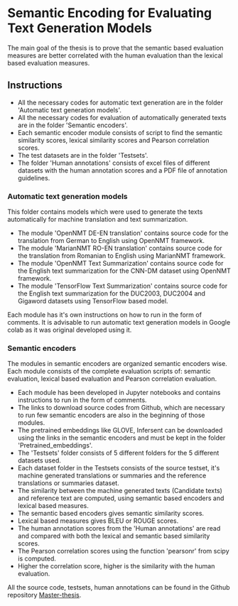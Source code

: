 # Semantic Encoding for Evaluating Text Generation Models
The main goal of the thesis is to prove that the semantic based evaluation measures are better correlated with the human evaluation than the lexical based evaluation measures.

## Instructions

- All the necessary codes for automatic text generation are in the folder 'Automatic text generation models'.
- All the necessary codes for evaluation of automatically generated texts are in the folder 'Semantic encoders'.
- Each semantic encoder module consists of script to find the semantic similarity scores, lexical similarity scores and Pearson correlation scores.
- The test datasets are in the folder 'Testsets'.
- The folder 'Human annotations' consists of excel files of different datasets with the human annotation scores and a PDF file of annotation guidelines.

### Automatic text generation models
This folder contains models which were used to generate the texts automatically for machine translation and text summarization.

- The module 'OpenNMT DE-EN translation' contains source code for the translation from German to English using OpenNMT framework. 
- The module 'MarianNMT RO-EN translation' contains source code for the translation from Romanian to English using MarianNMT framework.
- The module 'OpenNMT Text Summarization' contains source code for the English text summarization for the CNN-DM dataset using OpenNMT framework.
- The module 'TensorFlow Text Summarization' contains source code for the English text summarization for the DUC2003, DUC2004 and Gigaword datasets using TensorFlow based model.

Each module has it's own instructions on how to run in the form of comments. It is advisable to run automatic text generation models in Google colab as it was original developed using it.

### Semantic encoders
The modules in semantic encoders are organized semantic encoders wise. Each module consists of the complete evaluation scripts of: semantic evaluation, lexical based evaluation and Pearson correlation evaluation.

- Each module has been developed in Jupyter notebooks and contains instructions to run in the form of comments.
- The links to download source codes from Github, which are necessary to run few semantic encoders are also in the beginning of those modules.
- The pretrained embeddings like GLOVE, Infersent can be downloaded using the links in the semantic encoders and must be kept in the folder 'Pretrained_embeddings'.
- The 'Testsets' folder consists of 5 different folders for the 5 different datasets used.
- Each dataset folder in the Testsets consists of the source testset, it's machine generated translations or summaries and the reference translations or summaries dataset.
- The similarity between the machine generated texts (Candidate texts) and reference text are computed, using semantic based encoders and lexical based measures.
- The semantic based encoders gives semantic similarity scores.
- Lexical based measures gives BLEU or ROUGE scores.
- The human annotation scores from the 'Human annotations' are read and compared with both the lexical and semantic based similarity scores.
- The Pearson correlation scores using the function 'pearsonr' from scipy is computed.
- Higher the correlation score, higher is the similarity with the human evaluation.

All the source code, testsets, human annotations can be found in the Github repository [Master-thesis](https://github.com/sanjita-suresh/Master-Thesis).




